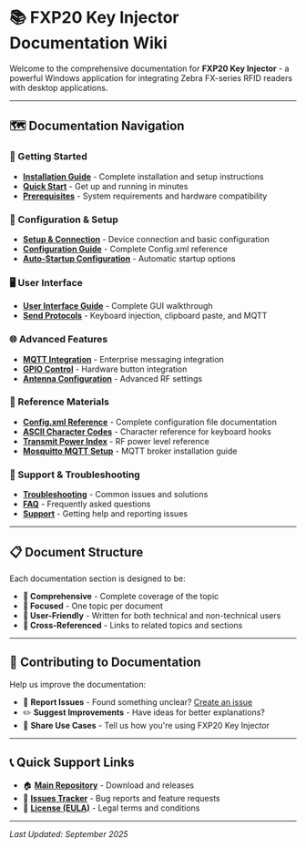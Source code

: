 # 📚 FXP20 Key Injector Documentation Wiki

Welcome to the comprehensive documentation for **FXP20 Key Injector** - a powerful Windows application for integrating Zebra FX-series RFID readers with desktop applications.

---

## 🗺️ Documentation Navigation

### 🚀 Getting Started
- **[Installation Guide](Installation.md)** - Complete installation and setup instructions
- **[Quick Start](Quick-Start)** - Get up and running in minutes
- **[Prerequisites](Prerequisites)** - System requirements and hardware compatibility

### 🔧 Configuration & Setup  
- **[Setup & Connection](Setup)** - Device connection and basic configuration
- **[Configuration Guide](Configuration)** - Complete Config.xml reference
- **[Auto-Startup Configuration](Auto-Startup)** - Automatic startup options

### 🖥️ User Interface
- **[User Interface Guide](User-Interface)** - Complete GUI walkthrough
- **[Send Protocols](Send-Protocols)** - Keyboard injection, clipboard paste, and MQTT

### 🌐 Advanced Features
- **[MQTT Integration](MQTT)** - Enterprise messaging integration
- **[GPIO Control](GPIO)** - Hardware button integration
- **[Antenna Configuration](Antenna-Configuration)** - Advanced RF settings

### 📖 Reference Materials
- **[Config.xml Reference](Config-Reference)** - Complete configuration file documentation  
- **[ASCII Character Codes](ASCII-Codes)** - Character reference for keyboard hooks
- **[Transmit Power Index](Power-Index)** - RF power level reference
- **[Mosquitto MQTT Setup](Mosquitto-Setup)** - MQTT broker installation guide

### 🔧 Support & Troubleshooting
- **[Troubleshooting](Troubleshooting)** - Common issues and solutions
- **[FAQ](FAQ)** - Frequently asked questions
- **[Support](Support)** - Getting help and reporting issues

---

## 📋 Document Structure

Each documentation section is designed to be:
- **📖 Comprehensive** - Complete coverage of the topic
- **🎯 Focused** - One topic per document
- **👥 User-Friendly** - Written for both technical and non-technical users
- **🔗 Cross-Referenced** - Links to related topics and sections

---

## 🤝 Contributing to Documentation

Help us improve the documentation:
- 🐛 **Report Issues** - Found something unclear? [Create an issue](https://github.com/ltrudu/FXP20KeyInjector_Releases/issues)
- ✏️ **Suggest Improvements** - Have ideas for better explanations?
- 📝 **Share Use Cases** - Tell us how you're using FXP20 Key Injector

---

## 📞 Quick Support Links

- 🏠 **[Main Repository](https://github.com/ltrudu/FXP20KeyInjector_Releases)** - Download and releases
- 🐛 **[Issues Tracker](https://github.com/ltrudu/FXP20KeyInjector_Releases/issues)** - Bug reports and feature requests
- 📄 **[License (EULA)](https://github.com/ltrudu/FXP20KeyInjector_Releases/blob/master/EULA.txt)** - Legal terms and conditions

---

*Last Updated: September 2025*

